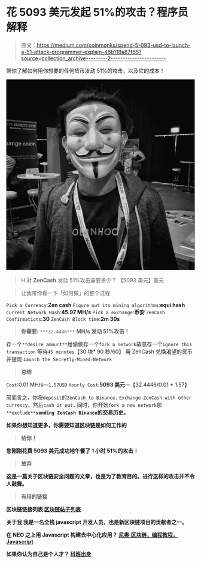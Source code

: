 # 花 5093 美元发起 51%的攻击？程序员解释

> 原文：<https://medium.com/coinmonks/spend-5-093-usd-to-launch-a-51-attack-programmer-explain-46b118a87f65?source=collection_archive---------2----------------------->

带你了解如何用你想要的任何货币发动 51%的攻击，以及它的成本！

![](img/3725e6014447033d0a9d7a5080711c02.png)

> H 对 **ZenCash** 发动 51%攻击需要多少？
> 【5093 美元】美元

> 让我带你看一下「如何做」的整个过程

`Pick a Currency`:**Zen cash**
`Figure out its mining algorithms`:**equi hash**
`Current Network Hash`:**45.97 MH/s** `Pick a exchange`:**币安**
`ZenCash Confirmations`:**30**
`ZenCash Block time`:**2m 30s**

> **你需要:** `***32.4446***` **MH/s 发动 51%攻击！**

存一个`**desire amount**`给偷偷存一个`fork a network`故意存一个`ignore this transaction`
等待`45 minutes`【30 块* 90 秒/60】
用 ZenCash 兑换渴望的货币并提现
`Launch the Secretly-Mined-Network`

> **总结**

`Cost`:0.01 MH/s—`1.57USD`
`Hourly Cost`:**5093 美元**—【32.4446/0.01 * 1.57】

简而言之，你将`deposit`的`ZenCash to Binance.` `Exchange ZenCash with other currency`，然后`cash it out.`
同时，你开始`fork a new network`那`**exclude**`**`sending ZenCash Binance`的交易历史。**

**如果你想知道更多，你需要知道区块链是如何工作的**

> **给你！**

**您刚刚花费 5093 美元成功地午餐了 1 小时 51%的攻击！**

> **放弃**

**这是一篇关于区块链安全问题的文章，也是为了教育目的。进行这样的攻击并不令人鼓舞。**

> **有用的链接**

****区块链链接列表**
[区块链帖子列表](/@chaoweichiu/programmer-explain-series-e6e142052d11)**

****关于我**
我是一名全栈 javascript 开发人员，也是新区块链项目的贡献者之一。**

****在 NEO 之上用 Javascript 构建去中心化应用？** [尼奥·区块链，编程教程，Javascript](https://medium.com/blockchain-under-the-hood)**

****如果你认为自己是个人才？** [科班出身](https://cobinhood.com/careers)**